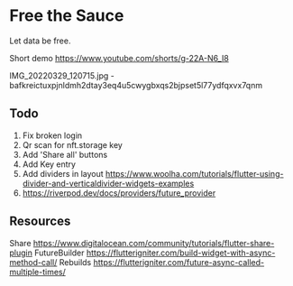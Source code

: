 # Free the Sauce
Let data be free.

Short demo
https://www.youtube.com/shorts/g-22A-N6_I8

IMG_20220329_120715.jpg - bafkreictuxpjnldmh2dtay3eq4u5cwygbxqs2bjpset5l77ydfqxvx7qnm
## Todo
1. Fix broken login
1. Qr scan for nft.storage key
1. Add 'Share all' buttons
1. Add Key entry
1. Add dividers in layout https://www.woolha.com/tutorials/flutter-using-divider-and-verticaldivider-widgets-examples
1. https://riverpod.dev/docs/providers/future_provider

## Resources
Share
https://www.digitalocean.com/community/tutorials/flutter-share-plugin
FutureBuilder
https://flutterigniter.com/build-widget-with-async-method-call/
Rebuilds
https://flutterigniter.com/future-async-called-multiple-times/